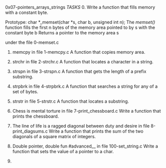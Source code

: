 0x07-pointers_arrays_strings
_TASKS_
0. Write a function that fills memory with a constant byte.

Prototype: char *_memset(char *s, char b, unsigned int n);
The _memset()_  function fills the first n bytes of the memory area pointed to by s with the constant byte b
Returns a pointer to the memory area s

 under the file
0-memset.c

1. memcpy in file 1-memcpy.c
A function that copies memory area.

2. strchr in file 2-strchr.c
A function that locates a character in a string.

3. strspn in file 3-strspn.c
A function that gets the length of a prefix substring.

4. strpbrk in file 4-strpbrk.c
A function that searches a string for any of a set of bytes.

5. strstr in file 5-strstr.c
A function that locates a substring.

6. Chess is mental torture in file 7-print_chessboard.c
Write a function that prints the chessboard.

7. The line of life is a ragged diagonal between duty and desire in file 8-print_diagsums.c
Write a function that prints the sum of the two diagonals of a square matrix of integers.

8. Double pointer, double fun
#advanced__ in file 100-set_string.c
Write a function that sets the value of a pointer to a char.

9. 
